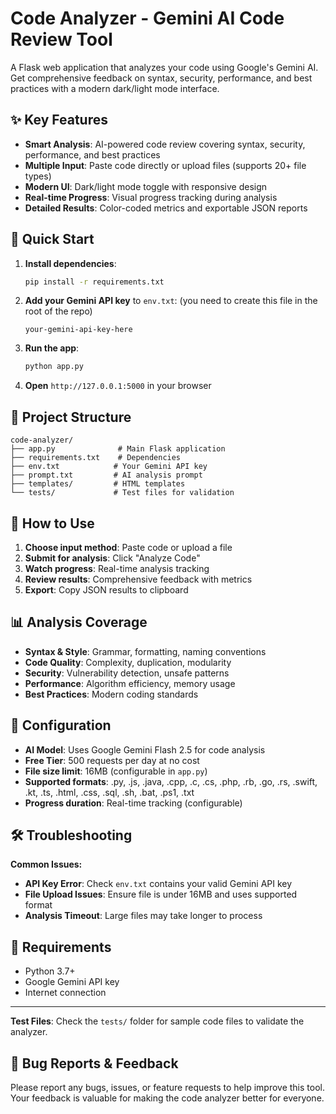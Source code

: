 # Code Analyzer - Gemini AI Code Review Tool

A Flask web application that analyzes your code using Google's Gemini AI. Get comprehensive feedback on syntax, security, performance, and best practices with a modern dark/light mode interface.

## ✨ Key Features

- **Smart Analysis**: AI-powered code review covering syntax, security, performance, and best practices
- **Multiple Input**: Paste code directly or upload files (supports 20+ file types)
- **Modern UI**: Dark/light mode toggle with responsive design
- **Real-time Progress**: Visual progress tracking during analysis
- **Detailed Results**: Color-coded metrics and exportable JSON reports

## 🚀 Quick Start

1. **Install dependencies**:
   ```bash
   pip install -r requirements.txt
   ```

2. **Add your Gemini API key** to `env.txt`: (you need to create this file in the root of the repo)
   ```
   your-gemini-api-key-here
   ```

3. **Run the app**:
   ```bash
   python app.py
   ```

4. **Open** `http://127.0.0.1:5000` in your browser

## 📁 Project Structure

```
code-analyzer/
├── app.py              # Main Flask application
├── requirements.txt    # Dependencies
├── env.txt            # Your Gemini API key
├── prompt.txt         # AI analysis prompt
├── templates/         # HTML templates
└── tests/             # Test files for validation
```

## 🎯 How to Use

1. **Choose input method**: Paste code or upload a file
2. **Submit for analysis**: Click "Analyze Code"
3. **Watch progress**: Real-time analysis tracking
4. **Review results**: Comprehensive feedback with metrics
5. **Export**: Copy JSON results to clipboard

## 📊 Analysis Coverage

- **Syntax & Style**: Grammar, formatting, naming conventions
- **Code Quality**: Complexity, duplication, modularity
- **Security**: Vulnerability detection, unsafe patterns
- **Performance**: Algorithm efficiency, memory usage
- **Best Practices**: Modern coding standards

## 🔧 Configuration

- **AI Model**: Uses Google Gemini Flash 2.5 for code analysis
- **Free Tier**: 500 requests per day at no cost
- **File size limit**: 16MB (configurable in `app.py`)
- **Supported formats**: .py, .js, .java, .cpp, .c, .cs, .php, .rb, .go, .rs, .swift, .kt, .ts, .html, .css, .sql, .sh, .bat, .ps1, .txt
- **Progress duration**: Real-time tracking (configurable)

## 🛠️ Troubleshooting

**Common Issues:**
- **API Key Error**: Check `env.txt` contains your valid Gemini API key
- **File Upload Issues**: Ensure file is under 16MB and uses supported format
- **Analysis Timeout**: Large files may take longer to process

## 📝 Requirements

- Python 3.7+
- Google Gemini API key
- Internet connection

---

**Test Files**: Check the `tests/` folder for sample code files to validate the analyzer.

## 🐛 Bug Reports & Feedback

Please report any bugs, issues, or feature requests to help improve this tool. Your feedback is valuable for making the code analyzer better for everyone.
